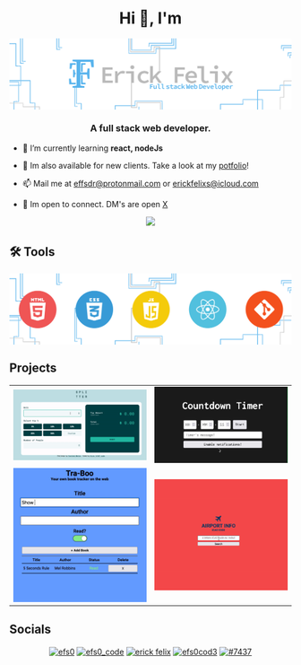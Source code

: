 <h1 align="center">Hi 👋, I'm</h1>

<img align="center" src="https://github.com/efs0-cod3/efs0-cod3/blob/main/images/github-banner-blue.png"/>

<h3 align="center">A full stack web developer.</h3>

- 🌱 I’m currently learning **react, nodeJs**
 
- 💼 Im also available for new clients. Take a look at my [potfolio](https://www.erickfelix.com/)!

- 📫 Mail me at [effsdr@protonmail.com](mailto:effsdr@protonmail.com) or [erickfelixs@icloud.com](mailto:erickfelixs@icloud.com)

- 💬 Im open to connect. DM's are open [X](https://twitter.com/efs0_code)
              

<div align="center">
  <img width="800" src="https://github-readme-streak-stats.herokuapp.com?user=efs0-cod3&theme=bear"/>
  </div>
  
## 🛠 Tools 
<img align="center" src="https://github.com/efs0-cod3/efs0-cod3/blob/main/images/gh-tech-banner-blue.png"/>


## Projects

<table>
 <tbody>
   <tr>
   <td><a href="https://efs0-cod3.github.io/tip-calc/"><img src="https://github.com/efs0-cod3/efs0-cod3/blob/main/images/splitter.gif"/></td>
    <td><a href="https://countdowntimr.netlify.app/"><img src="https://github.com/efs0-cod3/efs0-cod3/blob/main/images/countDown.gif"/></td>
  
   </tr>
     <tr>
   <td><a href="https://efs0-cod3.github.io/Tra-Boo/"><img src="https://github.com/efs0-cod3/Tra-Boo/blob/main/tra.gif"/></td>
     <td><a href="https://efs0-cod3.github.io/Airport_info/"><img heigth="100" src="https://github.com/efs0-cod3/efs0-cod3/blob/main/images/%20aviation.gif"/></td>
   </tr>
   </tbody>
</table>

## Socials

<p align="center">
<a href="https://codepen.io/efs0" target="blank"><img align="center" src="https://raw.githubusercontent.com/rahuldkjain/github-profile-readme-generator/master/src/images/icons/Social/codepen.svg" alt="efs0" height="30" width="40" /></a>
<a href="https://twitter.com/efs0_code" target="blank"><img align="center" src="https://raw.githubusercontent.com/rahuldkjain/github-profile-readme-generator/master/src/images/icons/Social/twitter.svg" alt="efs0_code" height="30" width="40" /></a>
<a href="https://www.linkedin.com/in/erickfelixsnchz/" target="blank"><img align="center" src="https://raw.githubusercontent.com/rahuldkjain/github-profile-readme-generator/master/src/images/icons/Social/linked-in-alt.svg" alt="erick felix" height="30" width="40" /></a>
<a href="https://instagram.com/efs0cod3" target="blank"><img align="center" src="https://raw.githubusercontent.com/rahuldkjain/github-profile-readme-generator/master/src/images/icons/Social/instagram.svg" alt="efs0cod3" height="30" width="40" /></a>
<a href="https://discord.gg/#7437" target="blank"><img align="center" src="https://raw.githubusercontent.com/rahuldkjain/github-profile-readme-generator/master/src/images/icons/Social/discord.svg" alt="#7437" height="30" width="40" /></a>
</p>
